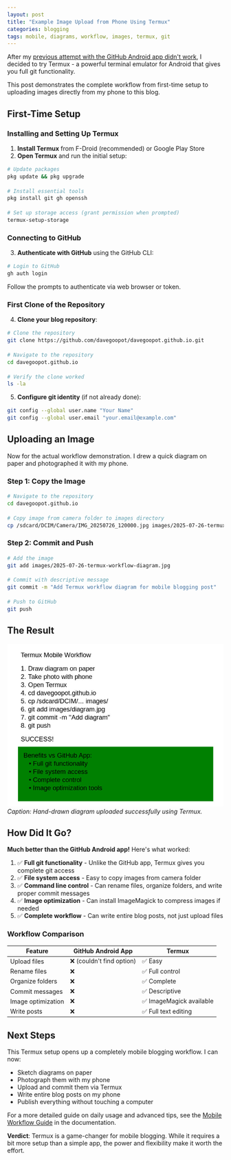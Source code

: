 ```yaml
---
layout: post
title: "Example Image Upload from Phone Using Termux"
categories: blogging
tags: mobile, diagrams, workflow, images, termux, git
---
```


After my [previous attempt with the GitHub Android app didn't work](../2025/07/26/example-image-upload-from-phone.html), I decided to try Termux - a powerful terminal emulator for Android that gives you full git functionality.

This post demonstrates the complete workflow from first-time setup to uploading images directly from my phone to this blog.

## First-Time Setup

### Installing and Setting Up Termux

1. **Install Termux** from F-Droid (recommended) or Google Play Store
2. **Open Termux** and run the initial setup:

```bash
# Update packages
pkg update && pkg upgrade

# Install essential tools
pkg install git gh openssh

# Set up storage access (grant permission when prompted)
termux-setup-storage
```

### Connecting to GitHub

3. **Authenticate with GitHub** using the GitHub CLI:

```bash
# Login to GitHub
gh auth login
```

Follow the prompts to authenticate via web browser or token.

### First Clone of the Repository

4. **Clone your blog repository**:

```bash
# Clone the repository
git clone https://github.com/davegoopot/davegoopot.github.io.git

# Navigate to the repository
cd davegoopot.github.io

# Verify the clone worked
ls -la
```

5. **Configure git identity** (if not already done):

```bash
git config --global user.name "Your Name"
git config --global user.email "your.email@example.com"
```

## Uploading an Image

Now for the actual workflow demonstration. I drew a quick diagram on paper and photographed it with my phone.

### Step 1: Copy the Image

```bash
# Navigate to the repository
cd davegoopot.github.io

# Copy image from camera folder to images directory
cp /sdcard/DCIM/Camera/IMG_20250726_120000.jpg images/2025-07-26-termux-workflow-diagram.jpg
```

### Step 2: Commit and Push

```bash
# Add the image
git add images/2025-07-26-termux-workflow-diagram.jpg

# Commit with descriptive message
git commit -m "Add Termux workflow diagram for mobile blogging post"

# Push to GitHub
git push
```

## The Result

![Termux workflow diagram showing successful mobile git workflow](../images/2025-07-26-termux-workflow-diagram.jpg)
*Caption: Hand-drawn diagram uploaded successfully using Termux.*

## How Did It Go?

**Much better than the GitHub Android app!** Here's what worked:

1. ✅ **Full git functionality** - Unlike the GitHub app, Termux gives you complete git access
2. ✅ **File system access** - Easy to copy images from camera folder
3. ✅ **Command line control** - Can rename files, organize folders, and write proper commit messages
4. ✅ **Image optimization** - Can install ImageMagick to compress images if needed
5. ✅ **Complete workflow** - Can write entire blog posts, not just upload files

### Workflow Comparison

| Feature | GitHub Android App | Termux |
|---------|-------------------|---------|
| Upload files | ❌ (couldn't find option) | ✅ Easy |
| Rename files | ❌ | ✅ Full control |
| Organize folders | ❌ | ✅ Complete |
| Commit messages | ❌ | ✅ Descriptive |
| Image optimization | ❌ | ✅ ImageMagick available |
| Write posts | ❌ | ✅ Full text editing |

## Next Steps

This Termux setup opens up a completely mobile blogging workflow. I can now:

- Sketch diagrams on paper
- Photograph them with my phone
- Upload and commit them via Termux
- Write entire blog posts on my phone
- Publish everything without touching a computer

For a more detailed guide on daily usage and advanced tips, see the [Mobile Workflow Guide](../../docs/mobile-workflow-guide.html) in the documentation.

**Verdict**: Termux is a game-changer for mobile blogging. While it requires a bit more setup than a simple app, the power and flexibility make it worth the effort.